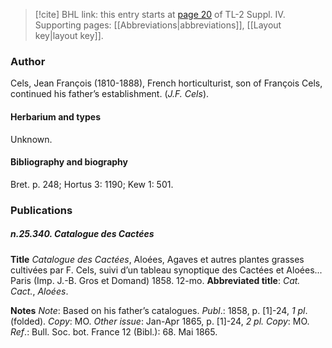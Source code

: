 > [!cite] BHL link: this entry starts at [page 20](https://www.biodiversitylibrary.org/item/103860#page/30/mode/1up) of TL-2 Suppl. IV.
> Supporting pages: [[Abbreviations|abbreviations]], [[Layout key|layout key]].

### Author

Cels, Jean François (1810-1888), French horticulturist, son of François Cels, continued his father’s establishment. (*J.F. Cels*).

#### Herbarium and types

Unknown.

#### Bibliography and biography

Bret. p. 248; Hortus 3: 1190; Kew 1: 501.

### Publications

##### n.25.340. Catalogue des Cactées

**Title**
*Catalogue des Cactées*, Aloées, Agaves et autres plantes grasses cultivées par F. Cels, suivi d’un tableau synoptique des Cactées et Aloées... Paris (Imp. J.-B. Gros et Domand) 1858. 12-mo.
**Abbreviated title**: *Cat. Cact.*, *Aloées*.

**Notes**
*Note*: Based on his father’s catalogues.
*Publ*.: 1858, p. \[1\]-24, *1 pl*. (folded). *Copy*: MO.
*Other issue*: Jan-Apr 1865, p. \[1\]-24, *2 pl. Copy*: MO.
*Ref*.: Bull. Soc. bot. France 12 (Bibl.): 68. Mai 1865.

